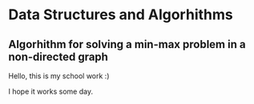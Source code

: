 # Data Structures and Algorhithms 
## Algorhithm for solving a min-max problem in a non-directed graph

Hello, this is my school work :)

I hope it works some day.
